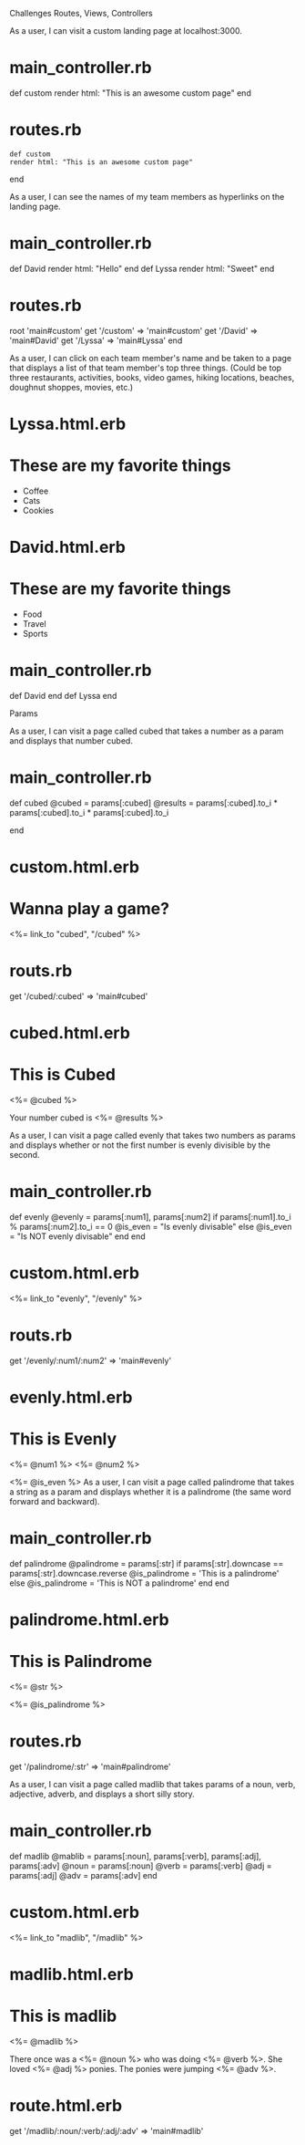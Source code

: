 Challenges
Routes, Views, Controllers


As a user, I can visit a custom landing page at localhost:3000.
  # main_controller.rb
  def custom
    render html: "This is an awesome custom page"
  end

  # routes.rb
    def custom
    render html: "This is an awesome custom page"
  end

As a user, I can see the names of my team members as hyperlinks on the landing page.
 # main_controller.rb
 def David
    render html: "Hello"
  end
  def Lyssa
    render html: "Sweet"
  end

# routes.rb  
  root 'main#custom'
  get '/custom' => 'main#custom'
  get '/David' => 'main#David'
  get '/Lyssa' => 'main#Lyssa'
end


As a user, I can click on each team member's name and be taken to a page that displays a list of that team member's
top three things. (Could be top three restaurants, activities, books, video games, hiking locations, beaches, doughnut shoppes, movies, etc.)

# Lyssa.html.erb

<h1>These are my favorite things</h1>

<ul>
  <li>Coffee</li>
  <li>Cats</li>
  <li>Cookies</li>
</ul>

# David.html.erb
<h1>These are my favorite things</h1>

<ul>
  <li>Food</li>
  <li>Travel</li>
  <li>Sports</li>
</ul>

# main_controller.rb
  def David
  end
  def Lyssa
  end

  Params

As a user, I can visit a page called cubed that takes a number as a param and displays that number cubed.

# main_controller.rb
def cubed 
    @cubed = params[:cubed]
    @results = params[:cubed].to_i * params[:cubed].to_i * params[:cubed].to_i
    
  end

# custom.html.erb 
<h1> Wanna play a game? </h1>
<%= link_to "cubed", "/cubed" %>

# routs.rb
get '/cubed/:cubed' => 'main#cubed'

# cubed.html.erb
<h1> This is Cubed</h1>

<%= @cubed %>

<p> Your number cubed is <%= @results %> </p>

As a user, I can visit a page called evenly that takes two numbers as params and displays whether or not the first number is evenly divisible by the second.
# main_controller.rb
def evenly 
    @evenly = params[:num1], params[:num2]
    if params[:num1].to_i % params[:num2].to_i == 0
      @is_even = "Is evenly divisable"
    else 
      @is_even = "Is NOT evenly divisable"
    end
  end

# custom.html.erb 
<%= link_to "evenly", "/evenly" %>

# routs.rb
get '/evenly/:num1/:num2' => 'main#evenly'

# evenly.html.erb
<h1> This is Evenly</h1>

<%= @num1 %>
<%= @num2 %>

<%= @is_even %>
As a user, I can visit a page called palindrome that takes a string as a param and displays whether it is a palindrome (the same word forward and backward).

# main_controller.rb
def palindrome
    @palindrome = params[:str]
    if params[:str].downcase == params[:str].downcase.reverse
      @is_palindrome = 'This is a palindrome'
    else 
      @is_palindrome = 'This is NOT a palindrome'
    end
  end

# palindrome.html.erb
  <h1> This is Palindrome</h1>

<%= @str %>

<%= @is_palindrome %> 

# routes.rb
  get '/palindrome/:str' => 'main#palindrome'


As a user, I can visit a page called madlib that takes params of a noun, verb, adjective, adverb, and displays a short silly story.

# main_controller.rb
  def madlib
    @mablib = params[:noun], params[:verb], params[:adj], params[:adv]
    @noun = params[:noun]
    @verb = params[:verb]
    @adj = params[:adj]
    @adv = params[:adv]
  end

# custom.html.erb
<%= link_to "madlib", "/madlib" %>


# madlib.html.erb
<h1> This is madlib</h1>

<%= @madlib %>

<p> There once was a <%= @noun %> who was doing <%= @verb %>. She loved <%= @adj %> ponies. The ponies were jumping <%= @adv %>.</p>

# route.html.erb

  get '/madlib/:noun/:verb/:adj/:adv' => 'main#madlib'